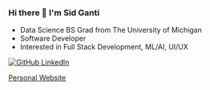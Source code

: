 ### Hi there 👋 I'm Sid Ganti

* Data Science BS Grad from The University of Michigan 
* Software Developer
* Interested in Full Stack Development, ML/AI, UI/UX

[![GitHub](https://i.stack.imgur.com/gVE0j.png) LinkedIn](https://www.linkedin.com/in/sidganti/)

[Personal Website](https://www.sidganti.dev/) 

<!--
**sidganti/sidganti** is a ✨ _special_ ✨ repository because its `README.md` (this file) appears on your GitHub profile.

Here are some ideas to get you started:

- 🔭 I’m currently working on ...
- 🌱 I’m currently learning ...
- 👯 I’m looking to collaborate on ...
- 🤔 I’m looking for help with ...
- 💬 Ask me about ...
- 📫 How to reach me: ...
- 😄 Pronouns: ...
- ⚡ Fun fact: ...
-->
